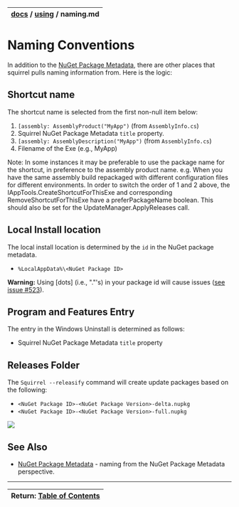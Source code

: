 | [docs](..)  / [using](.) / naming.md
|:---|

# Naming Conventions

In addition to the [NuGet Package Metadata](nuget-package-metadata.md), there are other places that squirrel pulls naming information from. Here is the logic:

## Shortcut name

The shortcut name is selected from the first non-null item below:

1. `[assembly: AssemblyProduct("MyApp")` (from `AssemblyInfo.cs`)
2. Squirrel NuGet Package Metadata `title` property.
3. `[assembly: AssemblyDescription("MyApp")` (from `AssemblyInfo.cs`)
4. Filename of the Exe (e.g., MyApp)

Note: In some instances it may be preferable to use the package name for the shortcut, in preference to the assembly product name. e.g. When you have the same assembly build repackaged with different configuration files for different environments. 
In order to switch the order of 1 and 2 above, the IAppTools.CreateShortcutForThisExe and corresponding RemoveShortcutForThisExe have a preferPackageName boolean. This should also be set for the UpdateManager.ApplyReleases call.

## Local Install location

The local install location is determined by the `id` in the NuGet package metadata.

* `%LocalAppData%\<NuGet Package ID>`

**Warning:** Using \[dots\] (i.e., "."'s) in your package id will cause issues ([see issue #523](https://github.com/Squirrel/Squirrel.Windows/issues/523)).

## Program and Features Entry
The entry in the Windows Uninstall is determined as follows: 

* Squirrel NuGet Package Metadata `title` property

## Releases Folder

The `Squirrel --releasify` command will create update packages based on the following:

* `<NuGet Package ID>-<NuGet Package Version>-delta.nupkg`
* `<NuGet Package ID>-<NuGet Package Version>-full.nupkg`

![](images/naming-releases.png)

## See Also

* [NuGet Package Metadata](nuget-package-metadata.md) - naming from the NuGet Package Metadata perspective.

---
| Return: [Table of Contents](../readme.md) |
|----|

